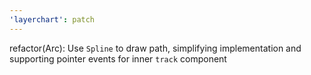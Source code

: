 ```yaml
---
'layerchart': patch
---
```


refactor(Arc): Use `Spline` to draw path, simplifying implementation and supporting pointer events for inner `track` component
